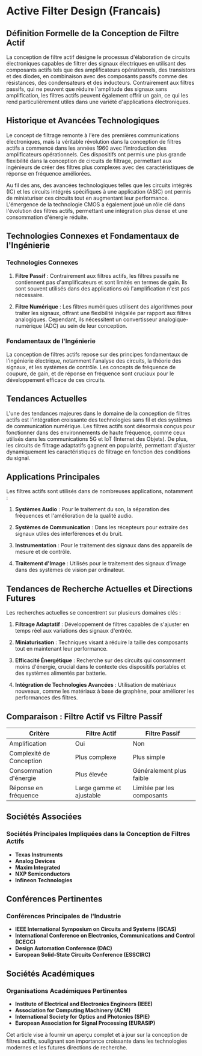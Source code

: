 # Active Filter Design (Francais)

## Définition Formelle de la Conception de Filtre Actif

La conception de filtre actif désigne le processus d'élaboration de circuits électroniques capables de filtrer des signaux électriques en utilisant des composants actifs tels que des amplificateurs opérationnels, des transistors et des diodes, en combinaison avec des composants passifs comme des résistances, des condensateurs et des inducteurs. Contrairement aux filtres passifs, qui ne peuvent que réduire l'amplitude des signaux sans amplification, les filtres actifs peuvent également offrir un gain, ce qui les rend particulièrement utiles dans une variété d'applications électroniques.

## Historique et Avancées Technologiques

Le concept de filtrage remonte à l'ère des premières communications électroniques, mais la véritable révolution dans la conception de filtres actifs a commencé dans les années 1960 avec l'introduction des amplificateurs opérationnels. Ces dispositifs ont permis une plus grande flexibilité dans la conception de circuits de filtrage, permettant aux ingénieurs de créer des filtres plus complexes avec des caractéristiques de réponse en fréquence améliorées. 

Au fil des ans, des avancées technologiques telles que les circuits intégrés (IC) et les circuits intégrés spécifiques à une application (ASIC) ont permis de miniaturiser ces circuits tout en augmentant leur performance. L'émergence de la technologie CMOS a également joué un rôle clé dans l'évolution des filtres actifs, permettant une intégration plus dense et une consommation d'énergie réduite.

## Technologies Connexes et Fondamentaux de l'Ingénierie

### Technologies Connexes

1. **Filtre Passif** : Contrairement aux filtres actifs, les filtres passifs ne contiennent pas d'amplificateurs et sont limités en termes de gain. Ils sont souvent utilisés dans des applications où l'amplification n'est pas nécessaire.
   
2. **Filtre Numérique** : Les filtres numériques utilisent des algorithmes pour traiter les signaux, offrant une flexibilité inégalée par rapport aux filtres analogiques. Cependant, ils nécessitent un convertisseur analogique-numérique (ADC) au sein de leur conception.

### Fondamentaux de l'Ingénierie

La conception de filtres actifs repose sur des principes fondamentaux de l'ingénierie électrique, notamment l'analyse des circuits, la théorie des signaux, et les systèmes de contrôle. Les concepts de fréquence de coupure, de gain, et de réponse en fréquence sont cruciaux pour le développement efficace de ces circuits.

## Tendances Actuelles

L'une des tendances majeures dans le domaine de la conception de filtres actifs est l'intégration croissante des technologies sans fil et des systèmes de communication numérique. Les filtres actifs sont désormais conçus pour fonctionner dans des environnements de haute fréquence, comme ceux utilisés dans les communications 5G et IoT (Internet des Objets). De plus, les circuits de filtrage adaptatifs gagnent en popularité, permettant d'ajuster dynamiquement les caractéristiques de filtrage en fonction des conditions du signal.

## Applications Principales

Les filtres actifs sont utilisés dans de nombreuses applications, notamment :

1. **Systèmes Audio** : Pour le traitement du son, la séparation des fréquences et l'amélioration de la qualité audio.
   
2. **Systèmes de Communication** : Dans les récepteurs pour extraire des signaux utiles des interférences et du bruit.

3. **Instrumentation** : Pour le traitement des signaux dans des appareils de mesure et de contrôle.

4. **Traitement d'Image** : Utilisés pour le traitement des signaux d'image dans des systèmes de vision par ordinateur.

## Tendances de Recherche Actuelles et Directions Futures

Les recherches actuelles se concentrent sur plusieurs domaines clés :

1. **Filtrage Adaptatif** : Développement de filtres capables de s'ajuster en temps réel aux variations des signaux d'entrée.

2. **Miniaturisation** : Techniques visant à réduire la taille des composants tout en maintenant leur performance.

3. **Efficacité Énergétique** : Recherche sur des circuits qui consomment moins d'énergie, crucial dans le contexte des dispositifs portables et des systèmes alimentés par batterie.

4. **Intégration de Technologies Avancées** : Utilisation de matériaux nouveaux, comme les matériaux à base de graphène, pour améliorer les performances des filtres.

## Comparaison : Filtre Actif vs Filtre Passif

| Critère                | Filtre Actif                     | Filtre Passif                     |
|-----------------------|----------------------------------|-----------------------------------|
| Amplification         | Oui                              | Non                               |
| Complexité de Conception | Plus complexe                   | Plus simple                       |
| Consommation d'énergie | Plus élevée                      | Généralement plus faible          |
| Réponse en fréquence   | Large gamme et ajustable         | Limitée par les composants        |

## Sociétés Associées

### Sociétés Principales Impliquées dans la Conception de Filtres Actifs

- **Texas Instruments**
- **Analog Devices**
- **Maxim Integrated**
- **NXP Semiconductors**
- **Infineon Technologies**

## Conférences Pertinentes

### Conférences Principales de l'Industrie

- **IEEE International Symposium on Circuits and Systems (ISCAS)**
- **International Conference on Electronics, Communications and Control (ICECC)**
- **Design Automation Conference (DAC)**
- **European Solid-State Circuits Conference (ESSCIRC)**

## Sociétés Académiques

### Organisations Académiques Pertinentes

- **Institute of Electrical and Electronics Engineers (IEEE)**
- **Association for Computing Machinery (ACM)**
- **International Society for Optics and Photonics (SPIE)**
- **European Association for Signal Processing (EURASIP)**

Cet article vise à fournir un aperçu complet et à jour sur la conception de filtres actifs, soulignant son importance croissante dans les technologies modernes et les futures directions de recherche.
